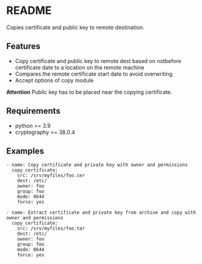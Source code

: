 # README

Copies certificate and public key to remote destination.

## Features

* Copy certificate and public key to remote dest based on notbefore certificate date to a location on the remote machine
* Compares the remote certificate start date to avoid overwriting
* Accept options of copy module

**Attention**
Public key has to be placed near the copying certificate.

## Requirements

* python >= 3.9
* cryptography >= 38.0.4

## Examples

```
- name: Copy certificate and private key with owner and permissions
  copy_certificate:
    src: /srv/myfiles/foo.cer
    dest: /etc/
    owner: foo
    group: foo
    mode: 0644
    force: yes
```

```
- name: Extract certificate and private key from archive and copy with owner and permissions
  copy_certificate:
    src: /srv/myfiles/foo.tar
    dest: /etc/
    owner: foo
    group: foo
    mode: 0644
    force: yes
```